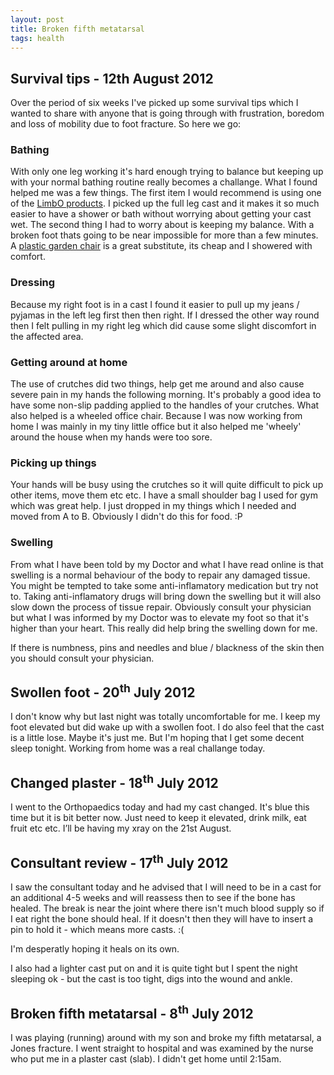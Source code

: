```yaml
---
layout: post
title: Broken fifth metatarsal
tags: health
---
```


<h2>Survival tips - 12th August 2012</h2>

Over the period of six weeks I've picked up some survival tips which I wanted to share with anyone that is going through with frustration, boredom and loss of mobility due to foot fracture. So here we go:

<h3>Bathing</h3>

With only one leg working it's hard enough trying to balance but keeping up with your normal bathing routine really becomes a challange. What I found helped me was a few things. The first item I would recommend is using one of the [LimbO products](http://www.limboproducts.co.uk/home). I picked up the full leg cast and it makes it so much easier to have a shower or bath without worrying about getting your cast wet. The second thing I had to worry about is keeping my balance. With a broken foot thats going to be near impossible for more than a few minutes. A [plastic garden chair](http://www.amazon.co.uk/gp/product/images/B004TGBTRY/ref=dp_image_0?ie=UTF8&n=318949011&s=sports) is a great substitute, its cheap and I showered with comfort.

<h3>Dressing</h3>

Because my right foot is in a cast I found it easier to pull up my jeans / pyjamas in the left leg first then then right. If I dressed the other way round then I felt pulling in my right leg which did cause some slight discomfort in the affected area.

<h3>Getting around at home</h3>

The use of crutches did two things, help get me around and also cause severe pain in my hands the following morning. It's probably a good idea to have some non-slip padding applied to the handles of your crutches. What also helped is a wheeled office chair. Because I was now working from home I was mainly in my tiny little office but it also helped me 'wheely' around the house when my hands were too sore.

<h3>Picking up things</h3>

Your hands will be busy using the crutches so it will quite difficult to pick up other items, move them etc etc. I have a small shoulder bag I used for gym which was great help. I just dropped in my things which I needed and moved from A to B. Obviously I didn't do this for food. :P

<h3>Swelling</h3>

From what I have been told by my Doctor and what I have read online is that swelling is a normal behaviour of the body to repair any damaged tissue. You might be tempted to take some anti-inflamatory medication but try not to. Taking anti-inflamatory drugs will bring down the swelling but it will also slow down the process of tissue repair. Obviously consult your physician but what I was informed by my Doctor was to elevate my foot so that it's higher than your heart. This really did help bring the swelling down for me.

If there is numbness, pins and needles and blue / blackness of the skin then you should consult your physician.

<h2>Swollen foot - 20<sup>th</sup> July 2012</h2>
I don't know why but last night was totally uncomfortable for me. I keep my foot elevated but did wake up with a swollen foot. I do also feel that the cast is a little lose. Maybe it's just me. But I'm hoping that I get some decent sleep tonight. Working from home was a real challange today.

<h2>Changed plaster - 18<sup>th</sup> July 2012</h2>
I went to the Orthopaedics today and had my cast changed. It's blue this time but it is bit better now. Just need to keep it elevated, drink milk, eat fruit etc etc. I&rsquo;ll be having my xray on the 21st August.

<h2>Consultant review - 17<sup>th</sup> July 2012</h2>
I saw the consultant today and he advised that I will need to be in a cast for an additional 4-5 weeks and will reassess then to see if the bone has healed. The break is near the joint where there isn't much blood supply so if I eat right the bone should heal. If it doesn't then they will have to insert a pin to hold it - which means more casts. :( 

I'm desperatly hoping it heals on its own.

I also had a lighter cast put on and it is quite tight but I spent the night sleeping ok - but the cast is too tight, digs into the wound and ankle.
<h2>Broken fifth metatarsal - 8<sup>th</sup> July 2012</h2>
I was playing (running) around with my son and broke my fifth metatarsal, a Jones fracture. I went straight to hospital and was examined by the nurse who put me in a plaster cast (slab). I didn't get home until 2:15am.
